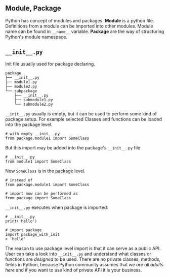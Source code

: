 ## Module, Package
Python has concept of modules and packages. **Module** is a python file. Definitions from a module can be imported into other modules. Module name can be found in `__name__` variable. **Package** are the way of structuring Python's module namespace.

## `__init__.py`
Init file usually used for package declaring. 

```
package
├── __init__.py
├── module1.py
├── module2.py
└── subpackage
    ├── __init__.py
    ├── submodule1.py
    └── submodule2.py
```

`__init__.py` usually is empty, but it can be used to perform some kind of package setup. For example selected Classes and functions can be loaded into the package level.

```
# with empty __init__.py
from package.module1 import SomeClass
``` 

But this import may be added into the package's `__init__.py` file

```
# __init__.py
from module1 import SomeClass
```

Now `SomeClass` is in the package level.

```
# instead of
from package.module1 import SomeClass

# import now can be performed as
from package import SomeClass
```

`__init__.py` executes when package is imported:

```
# __init__.py
print('hello')

# import package
import package_with_init
> 'hello'
```

The reason to use package level import is that it can serve as a public API. User can take a look into `__init__.py` and understand what classes or functions are *designed* to be used. There are no private classes, methods, fields in Python, because Python community assumes that *we are all adults here* and if you want to use kind of private API it is your business.
